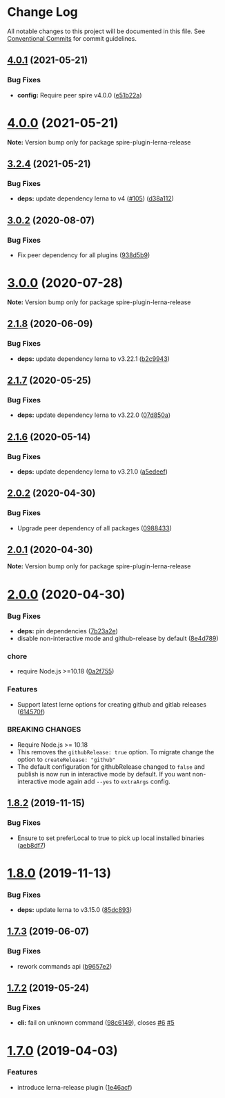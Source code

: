 # Change Log

All notable changes to this project will be documented in this file.
See [Conventional Commits](https://conventionalcommits.org) for commit guidelines.

## [4.0.1](https://github.com/researchgate/spire/compare/v4.0.0...v4.0.1) (2021-05-21)


### Bug Fixes

* **config:** Require peer spire v4.0.0 ([e51b22a](https://github.com/researchgate/spire/commit/e51b22a3c8cbefc49dc5e1760b13622918fcd264))





# [4.0.0](https://github.com/researchgate/spire/compare/v3.2.4...v4.0.0) (2021-05-21)

**Note:** Version bump only for package spire-plugin-lerna-release





## [3.2.4](https://github.com/researchgate/spire/compare/v3.2.3...v3.2.4) (2021-05-21)


### Bug Fixes

* **deps:** update dependency lerna to v4 ([#105](https://github.com/researchgate/spire/issues/105)) ([d38a112](https://github.com/researchgate/spire/commit/d38a11225e9ba7199107d2e48c0a04205e69c24f))





## [3.0.2](https://github.com/researchgate/spire/compare/v3.0.1...v3.0.2) (2020-08-07)


### Bug Fixes

* Fix peer dependency for all plugins ([938d5b9](https://github.com/researchgate/spire/commit/938d5b925a8cb0e8d269773bece4732802ea6470))





# [3.0.0](https://github.com/researchgate/spire/compare/v2.2.1...v3.0.0) (2020-07-28)

**Note:** Version bump only for package spire-plugin-lerna-release





## [2.1.8](https://github.com/researchgate/spire/compare/v2.1.7...v2.1.8) (2020-06-09)


### Bug Fixes

* **deps:** update dependency lerna to v3.22.1 ([b2c9943](https://github.com/researchgate/spire/commit/b2c9943a6c3cdfafa873ec60c1e373eab79b5d28))





## [2.1.7](https://github.com/researchgate/spire/compare/v2.1.6...v2.1.7) (2020-05-25)


### Bug Fixes

* **deps:** update dependency lerna to v3.22.0 ([07d850a](https://github.com/researchgate/spire/commit/07d850adc9ca72cad9ef6c5282542d105d1ff283))





## [2.1.6](https://github.com/researchgate/spire/compare/v2.1.5...v2.1.6) (2020-05-14)


### Bug Fixes

* **deps:** update dependency lerna to v3.21.0 ([a5edeef](https://github.com/researchgate/spire/commit/a5edeef420411ad2cc807ae597eecd3f57205791))





## [2.0.2](https://github.com/researchgate/spire/compare/v2.0.1...v2.0.2) (2020-04-30)


### Bug Fixes

* Upgrade peer dependency of all packages ([0988433](https://github.com/researchgate/spire/commit/09884332e1809aa3f55ad5d5d7cf00367947bd02))





## [2.0.1](https://github.com/researchgate/spire/compare/v2.0.0...v2.0.1) (2020-04-30)

**Note:** Version bump only for package spire-plugin-lerna-release





# [2.0.0](https://github.com/researchgate/spire/compare/v1.8.3...v2.0.0) (2020-04-30)


### Bug Fixes

* **deps:** pin dependencies ([7b23a2e](https://github.com/researchgate/spire/commit/7b23a2e1b31ada96275ea1b0607852facc354c24))
* disable non-interactive mode and github-release by default ([8e4d789](https://github.com/researchgate/spire/commit/8e4d7899ecb86a665dfc89cd60c5d665fba8653f))


### chore

* require Node.js >=10.18 ([0a2f755](https://github.com/researchgate/spire/commit/0a2f75509d0df070a9c44e427fdefdaf85d05440))


### Features

* Support latest lerne options for creating github and gitlab releases ([614570f](https://github.com/researchgate/spire/commit/614570f2dcd6427743cbb2846c991c4b2bc2911d))


### BREAKING CHANGES

* Require Node.js >= 10.18
* This removes the `githubRelease: true` option. To migrate change the option to `createRelease: "github"`
* The default configuration for githubRelease changed to `false` and publish is now run in interactive mode by default. If you want non-interactive mode again add `--yes` to `extraArgs` config.



## [1.8.2](https://github.com/researchgate/spire/compare/v1.8.1...v1.8.2) (2019-11-15)


### Bug Fixes

* Ensure to set preferLocal to true to pick up local installed binaries ([aeb8df7](https://github.com/researchgate/spire/commit/aeb8df71df50a84e1c972b1eb053c99b4fdb9326))



# [1.8.0](https://github.com/researchgate/spire/compare/v1.7.3...v1.8.0) (2019-11-13)


### Bug Fixes

* **deps:** update lerna to v3.15.0 ([85dc893](https://github.com/researchgate/spire/commit/85dc8933ae24cf0e6bac3eac0443082ae35100b5))



## [1.7.3](https://github.com/researchgate/spire/compare/v1.7.2...v1.7.3) (2019-06-07)


### Bug Fixes

* rework commands api ([b9657e2](https://github.com/researchgate/spire/commit/b9657e28024f5ef50a71cc261fea0a87f93294ef))



## [1.7.2](https://github.com/researchgate/spire/compare/v1.7.1...v1.7.2) (2019-05-24)


### Bug Fixes

* **cli:** fail on unknown command ([98c6149](https://github.com/researchgate/spire/commit/98c6149215678a79a57b1cbfd10cbefd89569c6a)), closes [#6](https://github.com/researchgate/spire/issues/6) [#5](https://github.com/researchgate/spire/issues/5)



# [1.7.0](https://github.com/researchgate/spire/compare/v1.4.1...v1.7.0) (2019-04-03)


### Features

* introduce lerna-release plugin ([1e46acf](https://github.com/researchgate/spire/commit/1e46acfe2b0070fb488899d22c61acf7a2782b15))
